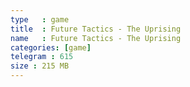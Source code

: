```yaml
---
type   : game
title  : Future Tactics - The Uprising
name   : Future Tactics - The Uprising
categories: [game]
telegram : 615
size : 215 MB
---
```


